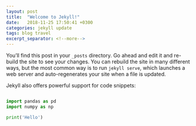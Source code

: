 ```yaml
---
layout: post
title:  "Welcome to Jekyll!"
date:   2018-11-25 17:50:41 +0300
categories: jekyll update
tags: blog travel
excerpt_separator: <!--more-->
---
```

You’ll find this post in your `_posts` directory. Go ahead and edit it and re-build the site to see your changes. You can rebuild the site in many different ways, but the most common way is to run `jekyll serve`, which launches a web server and auto-regenerates your site when a file is updated.
<!--more-->


Jekyll also offers powerful support for code snippets:


```python

import pandas as pd
import numpy as np

print('Hello')

```
